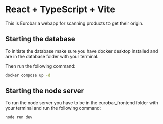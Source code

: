 # React + TypeScript + Vite

This is Eurobar a webapp for scanning products to get their origin.

## Starting the database

To initiate the database make sure you have docker desktop installed and are in the database folder with your terminal.

Then run the following command:

```cmd
docker compose up -d
```

## Starting the node server

To run the node server you have to be in the eurobar_frontend folder with your terminal and run the following command:

```cmd
node run dev
```
